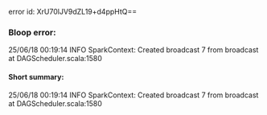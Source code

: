 error id: XrU70lJV9dZL19+d4ppHtQ==
### Bloop error:

25/06/18 00:19:14 INFO SparkContext: Created broadcast 7 from broadcast at DAGScheduler.scala:1580
#### Short summary: 

25/06/18 00:19:14 INFO SparkContext: Created broadcast 7 from broadcast at DAGScheduler.scala:1580